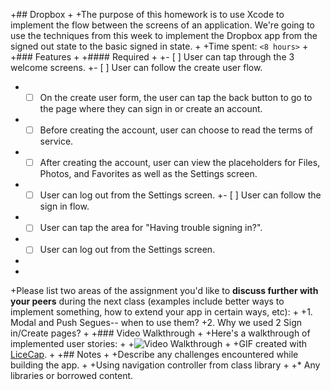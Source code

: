 +## Dropbox
 +
 +The purpose of this homework is to use Xcode to implement the flow between the screens of an application. We're going to use the techniques from this week to implement the Dropbox app from the signed out state to the basic signed in state.
 +
 +Time spent: `<8 hours>`
 +
 +### Features
 +
 +#### Required
 +
 +- [ ] User can tap through the 3 welcome screens.
 +- [ ] User can follow the create user flow.
 +  - [ ] On the create user form, the user can tap the back button to go to the page where they can sign in or create an account.
 +  - [ ] Before creating the account, user can choose to read the terms of service.
 +  - [ ] After creating the account, user can view the placeholders for Files, Photos, and Favorites as well as the Settings screen.
 +  - [ ] User can log out from the Settings screen.
 +- [ ] User can follow the sign in flow.
 +  - [ ] User can tap the area for "Having trouble signing in?".
 +  - [ ] User can log out from the Settings screen.
 +
 +
 +Please list two areas of the assignment you'd like to **discuss further with your peers** during the next class (examples include better ways to implement something, how to extend your app in certain ways, etc):
 +
 +1. Modal and Push Segues-- when to use them?
 +2. Why we used 2 Sign in/Create pages?
 +
 +### Video Walkthrough 
 +
 +Here's a walkthrough of implemented user stories:
 +
 +<img src='http://i.imgur.com/link/to/your/gif/file.gif' title='Video Walkthrough' width='' alt='Video Walkthrough' />
 +
 +GIF created with [LiceCap](http://www.cockos.com/licecap/).
 +
 +## Notes
 +
 +Describe any challenges encountered while building the app.
 +
 +Using navigation controller from class library
 +
 +* Any libraries or borrowed content.
